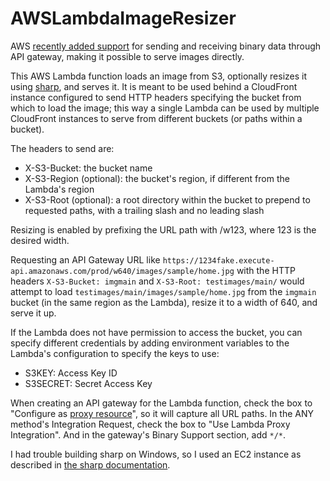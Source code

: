 # AWSLambdaImageResizer

AWS [recently added support](https://aws.amazon.com/about-aws/whats-new/2016/11/binary-data-now-supported-by-api-gateway/) for sending and receiving binary data through API gateway, making it possible to serve images directly.

This AWS Lambda function loads an image from S3, optionally resizes it using [sharp](http://sharp.dimens.io/), and serves it. It is meant to be used behind a CloudFront instance configured to send HTTP headers specifying the bucket from which to load the image; this way a single Lambda can be used by multiple CloudFront instances to serve from different buckets (or paths within a bucket).

The headers to send are:
* X-S3-Bucket: the bucket name
* X-S3-Region (optional): the bucket's region, if different from the Lambda's region
* X-S3-Root (optional): a root directory within the bucket to prepend to requested paths, with a trailing slash and no leading slash

Resizing is enabled by prefixing the URL path with /w123, where 123 is the desired width.

Requesting an API Gateway URL like `https://1234fake.execute-api.amazonaws.com/prod/w640/images/sample/home.jpg` with the HTTP headers `X-S3-Bucket: imgmain` and `X-S3-Root: testimages/main/` would attempt to load `testimages/main/images/sample/home.jpg` from the `imgmain` bucket (in the same region as the Lambda), resize it to a width of 640, and serve it up.

If the Lambda does not have permission to access the bucket, you can specify different credentials by adding environment variables to the Lambda's configuration to specify the keys to use:
* S3KEY: Access Key ID
* S3SECRET: Secret Access Key

When creating an API gateway for the Lambda function, check the box to "Configure as [proxy resource](https://docs.aws.amazon.com/console/apigateway/proxy-resource)", so it will capture all URL paths. In the ANY method's Integration Request, check the box to "Use Lambda Proxy Integration". And in the gateway's Binary Support section, add `*/*`.

I had trouble building sharp on Windows, so I used an EC2 instance as described in [the sharp documentation](http://sharp.dimens.io/en/stable/install/#aws-lambda).
